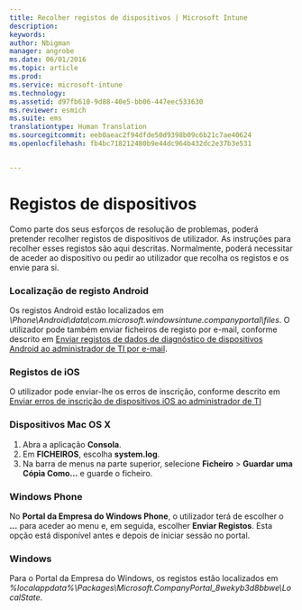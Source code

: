 ```yaml
---
title: Recolher registos de dispositivos | Microsoft Intune
description: 
keywords: 
author: Nbigman
manager: angrobe
ms.date: 06/01/2016
ms.topic: article
ms.prod: 
ms.service: microsoft-intune
ms.technology: 
ms.assetid: d97fb610-9d88-40e5-bb06-447eec533630
ms.reviewer: esmich
ms.suite: ems
translationtype: Human Translation
ms.sourcegitcommit: eeb0aeac2f94dfde50d9398b09c6b21c7ae40624
ms.openlocfilehash: fb4bc718212480b9e44dc964b432dc2e37b3e531


---
```


# Registos de dispositivos

Como parte dos seus esforços de resolução de problemas, poderá pretender recolher registos de dispositivos de utilizador. As instruções para recolher esses registos são aqui descritas. Normalmente, poderá necessitar de aceder ao dispositivo ou pedir ao utilizador que recolha os registos e os envie para si.

### Localização de registo Android
Os registos Android estão localizados em *<Android Device>\Phone\Android\data\com.microsoft.windowsintune.companyportal\files*. O utilizador pode também enviar ficheiros de registo por e-mail, conforme descrito em [Enviar registos de dados de diagnóstico de dispositivos Android ao administrador de TI por e-mail](/intune/enduser/send-diagnostic-data-logs-to-your-it-administrator-using-email-android).

### Registos de iOS

O utilizador pode enviar-lhe os erros de inscrição, conforme descrito em [Enviar erros de inscrição de dispositivos iOS ao administrador de TI](/intune/enduser/send-errors-to-your-it-admin-ios)

### Dispositivos Mac OS X

1. Abra a aplicação **Consola**.
2. Em **FICHEIROS**, escolha **system.log**.
3. Na barra de menus na parte superior, selecione **Ficheiro** > **Guardar uma Cópia Como...** e guarde o ficheiro.

### Windows Phone

No **Portal da Empresa do Windows Phone**, o utilizador terá de escolher o **...** para aceder ao menu e, em seguida, escolher **Enviar Registos**. Esta opção está disponível antes e depois de iniciar sessão no portal.

### Windows

Para o Portal da Empresa do Windows, os registos estão localizados em *%localappdata%\Packages\Microsoft.CompanyPortal_8wekyb3d8bbwe\LocalState*.



<!--HONumber=Aug16_HO1-->


